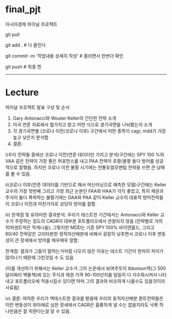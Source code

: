 # final_pjt
아시아경제 파이널 프로젝트

git pull

git add . # 다 올린다

git commit -m '작업내용 상세히 작성' # 올리면서 한번더 확인

git push # 최종 찐

------

# Lecture

파이널 프로젝트 발표 구성 및 순서

1. Gary Antonacci와 Wouter Keller의 간단한 전략 소개 
2. 미국 연준 자료에서 뭘가지고 왔고 어떤 식으로 경기국면을 나눠봤는지 소개
3. 각 경기국면별 (코로나 이전/코로나 이후) 구간에서 어떤 종목이 cagr, mdd가 가장 높고 낮은지 분석함 
4. 결론: 

i)우리 전략들 중에선 코로나 이전(연준 데이터만 가지고 분석)구간에는 SPY 100 %와 VAA 같은 전략이 가장 좋은 퍼포먼스를 내고 PAA 전략이 호황/불황 둘다 방어를 성공적으로 잘했음. 하지만 코로나 이전 불황 시기에는 전통듀얼모멘텀 전략을 쓰면 큰 낭패를 볼 수 있음. 

ii)코로나 이후(연준 데이터를 기반으로 해서 머신러닝으로 예측한 모델)구간에는 Keller 교수의 가장 첫번째 그리고 가장 최근 논문인 FAA와 HAA가 각각 좋았고, 특히 채권과 주식이 둘다 폭락하는 불황기에는  DAA와 PAA 같이 Keller 교수의 대표적 방어전략들이 코로나 이전과 마찬가지로 상당히 방어를 잘함. 

iii) 한계점 및 유의미한 결과분석: 우리가 테스트한 기간에서는 Antonacci와 Keller 교수가 주장하는 정도의 CAGR이 대부분 포트폴리오에서 관찰되지 않음 (전략별로 거의 10퍼센트씩은 적게나옴); 그렇지만 MDD는 기존 SPY 100% 바이앤홀드, 그리고 60/40 전략같은 고리타분한 정적자산배분에 비해서 굉장히 낮추면서 코로나 이후 변동성이 큰 장세에서 방어를 매우매우 잘함. 

한계점: 결과가 그들이 말하는거처럼 나오지 않은 이유는 테스트 기간이 현저히 차이가 많이나기 때문에 그런것일 수 도 있음 

(이를 개선하기 위해서는 Keller 교수가 그의 논문에서 보여주듯이 Ibbotson책(그 500달러짜리 벽돌책)에 있는 주식과 채권 가격 90-100년치를 일일히 다 지수화시켜서 나타내고 포트폴리오에 적용시킬수 있다면 아마 그의 결과와 비슷하게 나올수도 있을것이라 사료됨) 

iv) 결론: 여하튼 우리가 백테스트한 결과를 봤을때 우리의 동적자산배분 퀀트전략들은 이런 변동성이 위아래로 심한 장세에서 CAGR은 훌륭하게 낼 수는 없을지라도 낙폭 하나만큼은 잘 피한다는걸 알 수 있음.  
